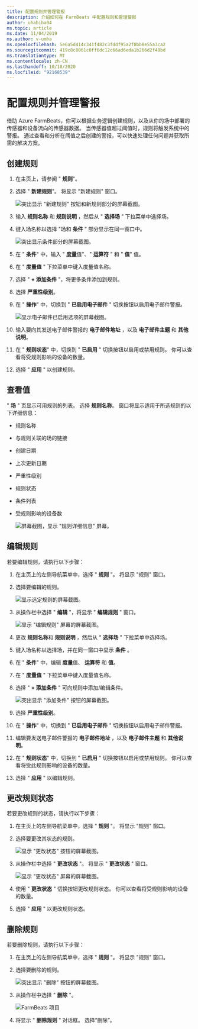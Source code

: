 ```yaml
---
title: 配置规则并管理警报
description: 介绍如何在 FarmBeats 中配置规则和管理警报
author: uhabiba04
ms.topic: article
ms.date: 11/04/2019
ms.author: v-umha
ms.openlocfilehash: 5e6a5d414c341f482c3fddf95a2f8bb8e55a3ca2
ms.sourcegitcommit: 419c8c8061c0ff6dc12c66ad6eda1b266d2f40bd
ms.translationtype: MT
ms.contentlocale: zh-CN
ms.lasthandoff: 10/18/2020
ms.locfileid: "92168539"
---
```

# <a name="configure-rules-and-manage-alerts"></a>配置规则并管理警报

借助 Azure FarmBeats，你可以根据业务逻辑创建规则，以及从你的场中部署的传感器和设备流向的传感器数据。 当传感器值超过阈值时，规则将触发系统中的警报。 通过查看和分析在阈值之后创建的警报，可以快速处理任何问题并获取所需的解决方案。

## <a name="create-rule"></a>创建规则

1. 在主页上，请参阅 " **规则**"。
2. 选择 " **新建规则**"。 将显示 "新建规则" 窗口。

    ![突出显示 "新建规则" 按钮和新规则部分的屏幕截图。](./media/configure-rules-and-alerts-in-azure-farmbeats/new-rule-1.png)

3. 输入 **规则名称** 和 **规则说明** ，然后从 " **选择场** " 下拉菜单中选择场。
4. 键入场名称以选择 "场和 **条件** " 部分显示在同一窗口中。  

    ![突出显示条件部分的屏幕截图。](./media/configure-rules-and-alerts-in-azure-farmbeats/new-rule-condition-1.png)

5. 在 " **条件**" 中，输入 " **度量**值"、" **运算符** " 和 " **值**" 值。
6. 在 " **度量值** " 下拉菜单中键入度量值名称。
7. 选择 " **+ 添加条件** "，将更多条件添加到规则。
8. 选择 **严重性级别**。
9. 在 " **操作**" 中，切换到 " **已启用电子邮件** " 切换按钮以启用电子邮件警报。

    ![显示电子邮件已启用选项的屏幕截图。](./media/configure-rules-and-alerts-in-azure-farmbeats/new-rule-email-1.png)

10. 输入要向其发送电子邮件警报的 **电子邮件地址** ，以及 **电子邮件主题** 和 **其他说明**。  
11. 在 " **规则状态**" 中，切换到 " **已启用** " 切换按钮以启用或禁用规则。
    你可以查看将受规则影响的设备的数量。
12. 选择 " **应用** " 以创建规则。

## <a name="view-rule"></a>查看值

" **场** " 页显示可用规则的列表。 选择 **规则名称**。 窗口将显示适用于所选规则的以下详细信息：
 - 规则名称
 - 与规则关联的场的链接
 - 创建日期
 - 上次更新日期
 - 严重性级别
 - 规则状态
 - 条件列表  
 - 受规则影响的设备数

    ![屏幕截图，显示 "规则详细信息" 屏幕。](./media/configure-rules-and-alerts-in-azure-farmbeats/view-rule-1.png)

## <a name="edit-rule"></a>编辑规则

若要编辑规则，请执行以下步骤：

1. 在主页上的左侧导航菜单中，选择 " **规则** "。
   将显示 "规则" 窗口。
2. 选择要编辑的规则。

    ![显示选定规则的屏幕截图。](./media/configure-rules-and-alerts-in-azure-farmbeats/edit-rule-action-bar-1.png)

3. 从操作栏中选择 " **编辑** "，将显示 " **编辑规则** " 窗口。

    ![显示 "编辑规则" 屏幕的屏幕截图。](./media/configure-rules-and-alerts-in-azure-farmbeats/edit-rule-one-1.png)

4. 更改 **规则名称**和 **规则说明** ，然后从 " **选择场** " 下拉菜单中选择场。
5. 键入场名称以选择场，并在同一窗口中显示 **条件** 。  
6. 在 " **条件**" 中，编辑 **度量**值、 **运算符** 和 **值**。
7. 在 " **度量值** " 下拉菜单中键入度量值名称。
8. 选择 " **+ 添加条件** " 可向规则中添加/编辑条件。

    ![突出显示 "添加条件" 按钮的屏幕截图。](./media/configure-rules-and-alerts-in-azure-farmbeats/edit-rule-two-1.png)

9.  选择 **严重性级别**。  
10. 在 " **操作**" 中，切换到 " **已启用电子邮件** " 切换按钮以启用电子邮件警报。
11. 编辑要发送电子邮件警报的 **电子邮件地址** ，以及 **电子邮件主题** 和 **其他说明**。  
12. 在 " **规则状态**" 中，切换到 " **已启用** " 切换按钮以启用或禁用规则。
你可以查看将受此规则影响的设备的数量。
13. 选择 " **应用** " 以编辑规则。

## <a name="change-rule-status"></a>更改规则状态

若要更改规则的状态，请执行以下步骤：

1. 在主页上的左侧导航菜单中，选择 " **规则** "。 将显示 "规则" 窗口。
2. 选择要更改其状态的规则。

    ![显示 "更改状态" 按钮的屏幕截图。](./media/configure-rules-and-alerts-in-azure-farmbeats/change-status-rule-action-bar-1.png)

3. 从操作栏中选择 " **更改状态** "。 将显示 " **更改状态** " 窗口。

    ![显示 "更改状态" 屏幕的屏幕截图。](./media/configure-rules-and-alerts-in-azure-farmbeats/rule-change-status-1.png)

3. 使用 " **更改状态** " 切换按钮更改规则状态。
   你可以查看将受规则影响的设备的数量。
4. 选择 " **应用** " 以更改规则状态。

## <a name="delete-rule"></a>删除规则

若要删除规则，请执行以下步骤：

1. 在主页上的左侧导航菜单中，选择 " **规则** "。 将显示 "规则" 窗口。
2. 选择要删除的规则。

    ![突出显示 "删除" 按钮的屏幕截图。](./media/configure-rules-and-alerts-in-azure-farmbeats/delete-rule-action-bar-1.png)

3. 从操作栏中选择 " **删除** "。

    ![FarmBeats 项目](./media/configure-rules-and-alerts-in-azure-farmbeats/delete-rule-1.png)

4. 将显示 " **删除规则** " 对话框。 选择“删除”。
